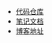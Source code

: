 - [代码仓库](https://gitee.com/kongyin)
- [笔记文档](https://gitee.com/kongyin/learning-notes)
- [博客地址](https://blog.kongyin.ltd/)

